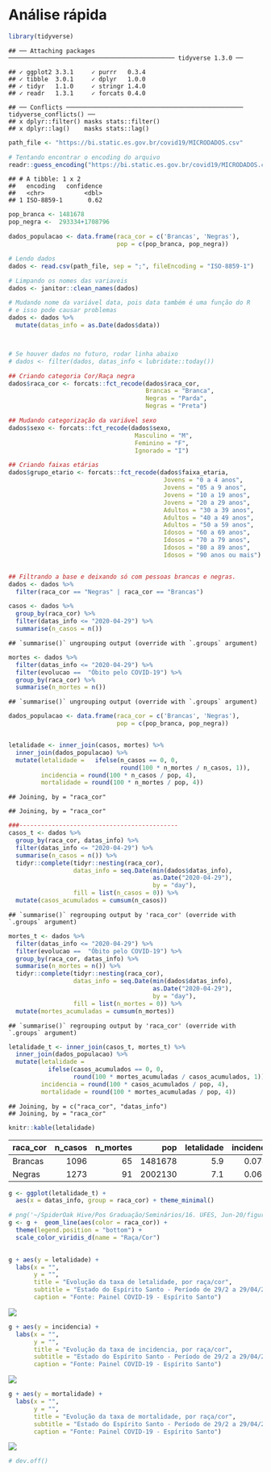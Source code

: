Análise rápida
================

``` r
library(tidyverse)
```

    ## ── Attaching packages ────────────────────────────────────────────── tidyverse 1.3.0 ──

    ## ✓ ggplot2 3.3.1     ✓ purrr   0.3.4
    ## ✓ tibble  3.0.1     ✓ dplyr   1.0.0
    ## ✓ tidyr   1.1.0     ✓ stringr 1.4.0
    ## ✓ readr   1.3.1     ✓ forcats 0.4.0

    ## ── Conflicts ───────────────────────────────────────────────── tidyverse_conflicts() ──
    ## x dplyr::filter() masks stats::filter()
    ## x dplyr::lag()    masks stats::lag()

``` r
path_file <- "https://bi.static.es.gov.br/covid19/MICRODADOS.csv"

# Tentando encontrar o encoding do arquivo
readr::guess_encoding("https://bi.static.es.gov.br/covid19/MICRODADOS.csv")
```

    ## # A tibble: 1 x 2
    ##   encoding   confidence
    ##   <chr>           <dbl>
    ## 1 ISO-8859-1       0.62

``` r
pop_branca <- 1481678 
pop_negra <-  293334+1708796

dados_populacao <- data.frame(raca_cor = c('Brancas', 'Negras'), 
                              pop = c(pop_branca, pop_negra))

# Lendo dados
dados <- read.csv(path_file, sep = ";", fileEncoding = "ISO-8859-1")

# Limpando os nomes das variaveis
dados <- janitor::clean_names(dados)

# Mudando nome da variável data, pois data também é uma função do R 
# e isso pode causar problemas
dados <- dados %>% 
  mutate(datas_info = as.Date(dados$data)) 



# Se houver dados no futuro, rodar linha abaixo
# dados <- filter(dados, datas_info < lubridate::today())

## Criando categoria Cor/Raça negra
dados$raca_cor <- forcats::fct_recode(dados$raca_cor, 
                                      Brancas = "Branca",         
                                      Negras = "Parda",
                                      Negras = "Preta")

## Mudando categorização da variável sexo
dados$sexo <- forcats::fct_recode(dados$sexo,
                                   Masculino = "M",
                                   Feminino = "F",
                                   Ignorado = "I")

## Criando faixas etárias
dados$grupo_etario <- forcats::fct_recode(dados$faixa_etaria,
                                           Jovens = "0 a 4 anos",
                                           Jovens = "05 a 9 anos",
                                           Jovens = "10 a 19 anos",
                                           Jovens = "20 a 29 anos",
                                           Adultos = "30 a 39 anos",
                                           Adultos = "40 a 49 anos",
                                           Adultos = "50 a 59 anos",
                                           Idosos = "60 a 69 anos",
                                           Idosos = "70 a 79 anos",
                                           Idosos = "80 a 89 anos",
                                           Idosos = "90 anos ou mais")


## Filtrando a base e deixando só com pessoas brancas e negras.
dados <- dados %>% 
  filter(raca_cor == "Negras" | raca_cor == "Brancas")
```

``` r
casos <- dados %>%
  group_by(raca_cor) %>%
  filter(datas_info <= "2020-04-29") %>%
  summarise(n_casos = n()) 
```

    ## `summarise()` ungrouping output (override with `.groups` argument)

``` r
mortes <- dados %>% 
  filter(datas_info <= "2020-04-29") %>%
  filter(evolucao ==  "Óbito pelo COVID-19") %>%
  group_by(raca_cor) %>%
  summarise(n_mortes = n()) 
```

    ## `summarise()` ungrouping output (override with `.groups` argument)

``` r
dados_populacao <- data.frame(raca_cor = c('Brancas', 'Negras'), 
                              pop = c(pop_branca, pop_negra))


letalidade <- inner_join(casos, mortes) %>%
  inner_join(dados_populacao) %>%
  mutate(letalidade =   ifelse(n_casos == 0, 0, 
                               round(100 * n_mortes / n_casos, 1)), 
         incidencia = round(100 * n_casos / pop, 4), 
         mortalidade = round(100 * n_mortes / pop, 4))
```

    ## Joining, by = "raca_cor"

    ## Joining, by = "raca_cor"

``` r
###--------------------------------------------
casos_t <- dados %>%
  group_by(raca_cor, datas_info) %>%
  filter(datas_info <= "2020-04-29") %>%
  summarise(n_casos = n()) %>%
  tidyr::complete(tidyr::nesting(raca_cor), 
                  datas_info = seq.Date(min(dados$datas_info),
                                        as.Date("2020-04-29"), 
                                        by = "day"), 
                  fill = list(n_casos = 0)) %>%
  mutate(casos_acumulados = cumsum(n_casos))
```

    ## `summarise()` regrouping output by 'raca_cor' (override with `.groups` argument)

``` r
mortes_t <- dados %>% 
  filter(datas_info <= "2020-04-29") %>%
  filter(evolucao ==  "Óbito pelo COVID-19") %>%
  group_by(raca_cor, datas_info) %>%
  summarise(n_mortes = n()) %>%
  tidyr::complete(tidyr::nesting(raca_cor), 
                  datas_info = seq.Date(min(dados$datas_info),
                                        as.Date("2020-04-29"), 
                                        by = "day"), 
                  fill = list(n_mortes = 0)) %>%
  mutate(mortes_acumuladas = cumsum(n_mortes))
```

    ## `summarise()` regrouping output by 'raca_cor' (override with `.groups` argument)

``` r
letalidade_t <- inner_join(casos_t, mortes_t) %>%
  inner_join(dados_populacao) %>%
  mutate(letalidade = 
           ifelse(casos_acumulados == 0, 0, 
                  round(100 * mortes_acumuladas / casos_acumulados, 1)), 
         incidencia = round(100 * casos_acumulados / pop, 4), 
         mortalidade = round(100 * mortes_acumuladas / pop, 4))
```

    ## Joining, by = c("raca_cor", "datas_info")
    ## Joining, by = "raca_cor"

``` r
knitr::kable(letalidade)
```

| raca\_cor | n\_casos | n\_mortes |     pop | letalidade | incidencia | mortalidade |
| :-------- | -------: | --------: | ------: | ---------: | ---------: | ----------: |
| Brancas   |     1096 |        65 | 1481678 |        5.9 |     0.0740 |      0.0044 |
| Negras    |     1273 |        91 | 2002130 |        7.1 |     0.0636 |      0.0045 |

``` r
g <- ggplot(letalidade_t) + 
  aes(x = datas_info, group = raca_cor) + theme_minimal() 

# png('~/SpiderOak Hive/Pos Graduação/Seminários/16. UFES, Jun-20/figuras/mortes_grid.png', width = 600, height = 400)
g <- g +  geom_line(aes(color = raca_cor)) +
  theme(legend.position = "bottom") +
  scale_color_viridis_d(name = "Raça/Cor")
  

g + aes(y = letalidade) + 
  labs(x = "", 
       y = "", 
       title = "Evolução da taxa de letalidade, por raça/cor",
       subtitle = "Estado do Espírito Santo - Período de 29/2 a 29/04/2020",
       caption = "Fonte: Painel COVID-19 - Espírito Santo")
```

![](analise_rapida_files/figure-gfm/unnamed-chunk-4-1.png)<!-- -->

``` r
g + aes(y = incidencia) + 
  labs(x = "", 
       y = "", 
       title = "Evolução da taxa de incidencia, por raça/cor",
       subtitle = "Estado do Espírito Santo - Período de 29/2 a 29/04/2020",
       caption = "Fonte: Painel COVID-19 - Espírito Santo")
```

![](analise_rapida_files/figure-gfm/unnamed-chunk-4-2.png)<!-- -->

``` r
g + aes(y = mortalidade) + 
  labs(x = "", 
       y = "", 
       title = "Evolução da taxa de mortalidade, por raça/cor",
       subtitle = "Estado do Espírito Santo - Período de 29/2 a 29/04/2020",
       caption = "Fonte: Painel COVID-19 - Espírito Santo")
```

![](analise_rapida_files/figure-gfm/unnamed-chunk-4-3.png)<!-- -->

``` r
# dev.off()
```
